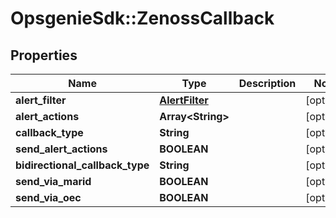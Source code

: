 # OpsgenieSdk::ZenossCallback

## Properties
Name | Type | Description | Notes
------------ | ------------- | ------------- | -------------
**alert_filter** | [**AlertFilter**](AlertFilter.md) |  | [optional] 
**alert_actions** | **Array&lt;String&gt;** |  | [optional] 
**callback_type** | **String** |  | [optional] 
**send_alert_actions** | **BOOLEAN** |  | [optional] 
**bidirectional_callback_type** | **String** |  | [optional] 
**send_via_marid** | **BOOLEAN** |  | [optional] 
**send_via_oec** | **BOOLEAN** |  | [optional] 


